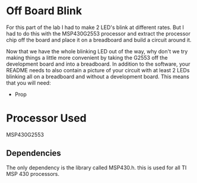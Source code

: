 # Off Board Blink
For this part of the lab I had to make 2 LED's blink at different rates. But I had to do this with the MSP430G2553 processor and extract the processor chip off the board and place it on a breadboard and build a circuit around it. 

Now that we have the whole blinking LED out of the way, why don't we try making things a little more convenient by taking the G2553 off the development board and into a breadboard. In addition to the software, your README needs to also contain a picture of your circuit with at least 2 LEDs blinking all on a breadboard and without a development board. This means that you will need:
* Prop
# Processor Used
 MSP430G2553

## Dependencies
The only dependency is the library called MSP430.h. this is used for all TI MSP 430 processors.
